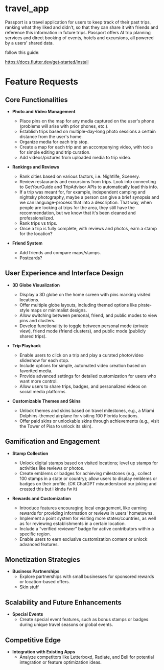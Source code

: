 # travel_app

Passport is a travel application for users to keep track of their past trips, ranking what they liked and didn't, so that they can share it with friends and reference this information in future trips. Passport offers AI trip planning services and direct booking of events, hotels and excursions, all powered by a users' shared data.

follow this guide:

https://docs.flutter.dev/get-started/install

# Feature Requests

## **Core Functionalities**
- **Photo and Video Management**
  - Place pins on the map for any media captured on the user's phone (problems will arise with prior phones, etc.).
  - Establish trips based on multiple-day-long photo sessions a certain distance from the user's home.
  - Organize media for each trip stop.
  - Create a map for each trip and an accompanying video, with tools for simple editing and trip curation.
  - Add videos/pictures from uploaded media to trip video.
  
- **Rankings and Reviews**
  - Rank cities based on various factors, i.e. Nightlife, Scenery.
  - Review restaurants and excursions from trips. Look into connecting to GetYourGuide and TripAdvisor APIs to automatically load this info.
  - If a trip was meant for, for example, independent camping and nightsky photography, maybe a person can give a brief synopsis and we can language-process that into a description. That way, when people are looking at trips for the area, they still have the recommendation, but we know that it's been cleaned and professionalized.
  - Rank trips vs trips.
  - Once a trip is fully complete, with reviews and photos, earn a stamp for the location?
 
- **Friend System**
  - Add friends and compare maps/stamps.
  - Postcards?

## **User Experience and Interface Design**
- **3D Globe Visualization**
  - Display a 3D globe on the home screen with pins marking visited locations.
  - Offer multiple globe layouts, including themed options like pirate-style maps or minimalist designs.
  - Allow switching between personal, friend, and public modes to view pins and clusters.
  - Develop functionality to toggle between personal mode (private view), friend mode (friend clusters), and public mode (publicly shared trips).
  
- **Trip Playback**
  - Enable users to click on a trip and play a curated photo/video slideshow for each stop.
  - Include options for simple, automated video creation based on favorited media.
  - Provide advanced settings for detailed customization for users who want more control.
  - Allow users to share trips, badges, and personalized videos on social media platforms.

- **Customizable Themes and Skins**
  - Unlock themes and skins based on travel milestones, e.g., a Miami Dolphins-themed airplane for visiting 100 Florida locations.
  - Offer paid skins or unlockable skins through achievements (e.g., visit the Tower of Pisa to unlock its skin).

## **Gamification and Engagement**
- **Stamp Collection**
  - Unlock digital stamps based on visited locations; level up stamps for activities like reviews or photos.
  - Create emblems or badges for achieving milestones (e.g., collect 100 stamps in a state or country); allow users to display emblems or badges on their profile. (OK ChatGPT misunderstood our joking and created this but i kinda fw it)

- **Rewards and Customization**
  - Introduce features encouraging local engagement, like earning rewards for providing information or reviews in users' hometowns.
  - Implement a point system for visiting more states/countries, as well as for reviewing establishments in a certain location.
  - Include a “verified reviewer” badge for active contributors within a specific region.
  - Enable users to earn exclusive customization content or unlock advanced features.

## **Monetization Strategies**
- **Business Partnerships**
  - Explore partnerships with small businesses for sponsored rewards or location-based offers.
  - Skin stuff

## **Scalability and Future Enhancements**
- **Special Events**
  - Create special event features, such as bonus stamps or badges during unique travel seasons or global events.

## **Competitive Edge**
- **Integration with Existing Apps**
  - Analyze competitors like Letterboxd, Radiate, and Beli for potential integration or feature optimization ideas.
